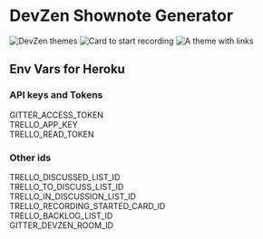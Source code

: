 # DevZen Shownote Generator

![DevZen themes](https://raw.githubusercontent.com/SBozhko/devzen-shownote-generator/master/dz_2.png)
![Card to start recording](https://raw.githubusercontent.com/SBozhko/devzen-shownote-generator/master/dz_1.png)
![A theme with links](https://raw.githubusercontent.com/SBozhko/devzen-shownote-generator/master/dz_3.png)

## Env Vars for Heroku 

### API keys and Tokens

GITTER_ACCESS_TOKEN  
TRELLO_APP_KEY  
TRELLO_READ_TOKEN  

### Other ids
TRELLO_DISCUSSED_LIST_ID  
TRELLO_TO_DISCUSS_LIST_ID  
TRELLO_IN_DISCUSSION_LIST_ID  
TRELLO_RECORDING_STARTED_CARD_ID  
TRELLO_BACKLOG_LIST_ID  
GITTER_DEVZEN_ROOM_ID  

